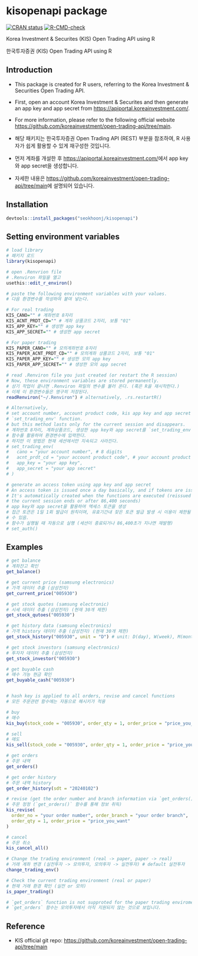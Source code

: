 # kisopenapi package

<!-- badges: start -->

[![CRAN status](https://www.r-pkg.org/badges/version/kisopenapi)](https://CRAN.R-project.org/package=kisopenapi) [![R-CMD-check](https://github.com/seokhoonj/kisopenapi/actions/workflows/R-CMD-check.yaml/badge.svg)](https://github.com/seokhoonj/kisopenapi/actions/workflows/R-CMD-check.yaml)

<!-- badges: end -->

Korea Investment & Securites (KIS) Open Trading API using R

한국투자증권 (KIS) Open Trading API using R

## Introduction

-   This package is created for R users, referring to the Korea Investment & Securities Open Trading API.

-   First, open an account Korea Investment & Securites and then generate an app key and app secret from <https://apiportal.koreainvestment.com/>.

-   For more information, please refer to the following official website <https://github.com/koreainvestment/open-trading-api/tree/main>.

-   해당 패키지는 한국투자증권 Open Trading API (REST) 부분을 참조하여, R 사용자가 쉽게 활용할 수 있게 재구성한 것입니다.

-   먼저 계좌를 개설한 후 <https://apiportal.koreainvestment.com/>에서 app key와 app secret을 생성합니다.

-   자세한 내용은 <https://github.com/koreainvestment/open-trading-api/tree/main>에 설명되어 있습니다.

## Installation

``` r
devtools::install_packages("seokhoonj/kisopenapi")
```

## Setting environment variables

``` r
# load library
# 패키지 로드
library(kisopenapi)

# open .Renvrion file
# .Renviron 파일을 열고
usethis::edit_r_environ()

# paste the following environment variables with your values.
# 다음 환경변수를 작성하여 붙여 넣는다.

# For real trading
KIS_CANO="" # 계좌번호 8자리
KIS_ACNT_PRDT_CD="" # 계좌 상품코드 2자리, 보통 "01"
KIS_APP_KEY="" # 생성한 app key 
KIS_APP_SECRET="" # 생성한 app secret

# For paper trading
KIS_PAPER_CANO="" # 모의계좌번호 8자리
KIS_PAPER_ACNT_PRDT_CD="" # 모의계좌 상품코드 2자리, 보통 "01"
KIS_PAPER_APP_KEY="" # 생성한 모의 app key
KIS_PAPER_APP_SECRET="" # 생성한 모의 app secret

# read .Renviron file you just created (or restart the R session)
# Now, these environment variables are stored permanently.
# 상기 작업이 끝나면 .Renviron 파일의 변수를 불러 온다. (혹은 R을 재시작한다.)
# 이제 이 환경변수들은 영구히 저장된다.
readRenviron("~/.Renviron") # alternatively, .rs.restartR()

# Alternatively,
# set account number, account product code, kis app key and app secret using
# `set_trading_env' function.
# but this method lasts only for the current session and disappears.
# 계좌번호 8자리, 계좌상품코드, 생성한 app key와 app secret를 `set_trading_env` 
# 함수를 활용하여 환경변수에 입력한다.
# 하지만 이 방법은 현재 세션에서만 지속되고 사라진다.
# set_trading_env(
#   cano = "your account number", # 8 digits
#   acnt_prdt_cd = "your account product code", # your account product code 2 digits
#   app_key = "your app key",
#   app_secret = "your app secret"
# ) 

# generate an access token using app key and app secret
# An access token is issued once a day basically, and if tokens are issued frequently, your access might be restricted
# It's automatically created when the functions are executed (reissued when 
# the current session ends or after 86,400 seconds)
# app key와 app secret을 활용하여 엑세스 토큰을 생성
# 접근 토큰은 1일 1회 발급이 원칙이며, 유효기간내 잦은 토큰 발급 발생 시 이용이 제한될
# 수 있음.
# 함수가 실행될 때 자동으로 실행 (세션이 종료되거나 86,400초가 지나면 재발행)
# set_auth()
```

## Examples

``` r
# get balance
# 계좌잔고 확인
get_balance()

# get current price (samsung electronics)
# 가격 데이터 추출 (삼성전자)
get_current_price("005930")

# get stock quotes (samsung electronic)
# 시세 데이터 추출 (삼성전자) (현재 30개 제한)
get_stock_qutoes("005930")

# get history data (samsung electronics)
# 가격 history 데이터 추출 (삼성전자) (현재 30개 제한)
get_stock_history("005930", unit = "D") # unit: D(day), W(week), M(month)

# get stock investors (samsung electronics)
# 투자자 데이터 추출 (삼성전자)
get_stock_investor("005930")

# get buyable cash
# 매수 가능 현금 확인
get_buyable_cash("005930")


# hash key is applied to all orders, revise and cancel functions
# 모든 주문관련 함수에는 자동으로 해시키가 적용

# buy
# 매수
kis_buy(stock_code = "005930", order_qty = 1, order_price = "price_you_want")

# sell
# 매도
kis_sell(stock_code = "005930", order_qty = 1, order_price = "price_you_want")

# get orders
# 주문 내역
get_orders()

# get order history
# 주문 내역 history
get_order_history(sdt = "20240102")

# revise (get the order number and branch information via `get_orders()`)
# 주문 정정 (`get_orders()` 함수를 통해 정보 취득)
kis_revise(
  order_no = "your order number", order_branch = "your order branch",
  order_qty = 1, order_price = "price_you_want"
)

# cancel
# 주문 취소
kis_cancel_all()

# Change the trading environment (real -> paper, paper -> real)
# 거래 계좌 변경 (실전투자 -> 모의투자, 모의투자 -> 실전투자) # default 실전투자
change_trading_env()

# Check the current trading environment (real or paper)
# 현재 거래 환경 확인 (실전 or 모의)
is_paper_trading()

# `get_orders` function is not supproted for the paper trading enviroment.
# `get_orders` 함수는 모의투자에서 아직 지원되지 않는 것으로 보입니다.
```

## Reference

-   KIS official git repo: <https://github.com/koreainvestment/open-trading-api/tree/main>
